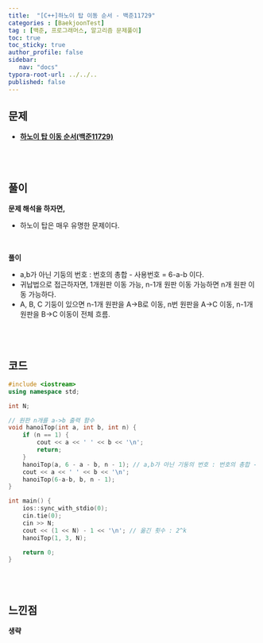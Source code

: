 ```yaml
---
title:  "[C++]하노이 탑 이동 순서 - 백준11729"
categories : [BaekjoonTest]
tag : [백준, 프로그래머스, 알고리즘 문제풀이]
toc: true
toc_sticky: true
author_profile: false
sidebar:
   nav: "docs"
typora-root-url: ../../..
published: false
---
```




## 문제

* **[하노이 탑 이동 순서(백준11729)](https://www.acmicpc.net/problem/11729)**

<br><br>

## 풀이

**문제 해석을 하자면,**

* 하노이 탑은 매우 유명한 문제이다.


<br>

**풀이**

* a,b가 아닌 기둥의 번호 : 번호의 총합 - 사용번호 = 6-a-b 이다.
* 귀납법으로 접근하자면, 1개원판 이동 가능, n-1개 원판 이동 가능하면 n개 원판 이동 가능하다.
* A, B, C 기둥이 있으면 n-1개 원판을 A->B로 이동, n번 원판을 A->C 이동, n-1개 원판을 B->C 이동이 전체 흐름.

<br><br>

## 코드

```c++
#include <iostream>
using namespace std;

int N;

// 원판 n개를 a->b 출력 함수
void hanoiTop(int a, int b, int n) {
	if (n == 1) {
		cout << a << ' ' << b << '\n';
		return;
	}
	hanoiTop(a, 6 - a - b, n - 1); // a,b가 아닌 기둥의 번호 : 번호의 총합 - 사용번호 = 6-a-b
	cout << a << ' ' << b << '\n';
	hanoiTop(6-a-b, b, n - 1);
}

int main() {
	ios::sync_with_stdio(0);
	cin.tie(0);
	cin >> N;
	cout << (1 << N) - 1 << '\n'; // 옮긴 횟수 : 2^k
	hanoiTop(1, 3, N);

	return 0;
}
```

<br><br>

## 느낀점

**생략**
